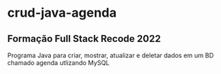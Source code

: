 # crud-java-agenda

## Formação Full Stack Recode 2022

Programa Java para criar, mostrar, atualizar e deletar dados em um BD chamado agenda utlizando MySQL
